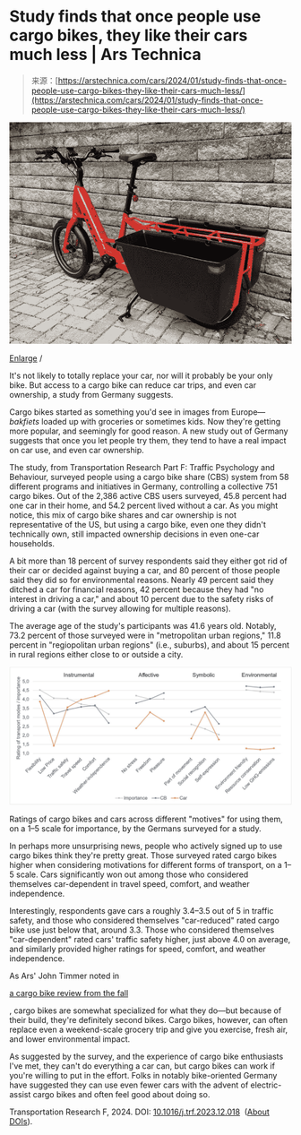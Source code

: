 <!--yml
category: 未分类
date: 2024-05-29 12:51:58
-->

# Study finds that once people use cargo bikes, they like their cars much less | Ars Technica

> 来源：[https://arstechnica.com/cars/2024/01/study-finds-that-once-people-use-cargo-bikes-they-like-their-cars-much-less/](https://arstechnica.com/cars/2024/01/study-finds-that-once-people-use-cargo-bikes-they-like-their-cars-much-less/)

![Trek Fetch+2 with cargo panniers attached](img/eb2880dd43ca630d58719d39af046f2b.png)

[Enlarge](https://cdn.arstechnica.net/wp-content/uploads/2024/01/trek_cargo_bike.jpeg) /

It's not likely to totally replace your car, nor will it probably be your only bike. But access to a cargo bike can reduce car trips, and even car ownership, a study from Germany suggests.

Cargo bikes started as something you'd see in images from Europe—*bakfiets* loaded up with groceries or sometimes kids. Now they're getting more popular, and seemingly for good reason. A new study out of Germany suggests that once you let people try them, they tend to have a real impact on car use, and even car ownership.

The study, from Transportation Research Part F: Traffic Psychology and Behaviour, surveyed people using a cargo bike share (CBS) system from 58 different programs and initiatives in Germany, controlling a collective 751 cargo bikes. Out of the 2,386 active CBS users surveyed, 45.8 percent had one car in their home, and 54.2 percent lived without a car. As you might notice, this mix of cargo bike shares and car ownership is not representative of the US, but using a cargo bike, even one they didn't technically own, still impacted ownership decisions in even one-car households.

A bit more than 18 percent of survey respondents said they either got rid of their car or decided against buying a car, and 80 percent of those people said they did so for environmental reasons. Nearly 49 percent said they ditched a car for financial reasons, 42 percent because they had "no interest in driving a car," and about 10 percent due to the safety risks of driving a car (with the survey allowing for multiple reasons).

The average age of the study's participants was 41.6 years old. Notably, 73.2 percent of those surveyed were in "metropolitan urban regions," 11.8 percent in "regiopolitan urban regions" (i.e., suburbs), and about 15 percent in rural regions either close to or outside a city.

![Ratings of cargo bikes and cars across different "motives" for using them, on a 1–5 scale for importance, by the Germans surveyed for a study.](img/abfd9ee08fa0c5a0de85e85d90efc17e.png)

Ratings of cargo bikes and cars across different "motives" for using them, on a 1–5 scale for importance, by the Germans surveyed for a study.

In perhaps more unsurprising news, people who actively signed up to use cargo bikes think they're pretty great. Those surveyed rated cargo bikes higher when considering motivations for different forms of transport, on a 1–5 scale. Cars significantly won out among those who considered themselves car-dependent in travel speed, comfort, and weather independence.

Interestingly, respondents gave cars a roughly 3.4–3.5 out of 5 in traffic safety, and those who considered themselves "car-reduced" rated cargo bike use just below that, around 3.3\. Those who considered themselves "car-dependent" rated cars' traffic safety higher, just above 4.0 on average, and similarly provided higher ratings for speed, comfort, and weather independence.

As Ars' John Timmer noted in

[a cargo bike review from the fall](https://arstechnica.com/cars/2023/09/haul-it-all-treks-latest-e-bike-offering-is-a-cargo-bike/)

, cargo bikes are somewhat specialized for what they do—but because of their build, they're definitely second bikes. Cargo bikes, however, can often replace even a weekend-scale grocery trip and give you exercise, fresh air, and lower environmental impact.

As suggested by the survey, and the experience of cargo bike enthusiasts I've met, they can't do everything a car can, but cargo bikes can work if you're willing to put in the effort. Folks in notably bike-oriented Germany have suggested they can use even fewer cars with the advent of electric-assist cargo bikes and often feel good about doing so.

Transportation Research F, 2024\. DOI: [10.1016/j.trf.2023.12.018](https://doi.org/10.1016/j.trf.2023.12.018)  ([About DOIs](http://arstechnica.com/science/news/2010/03/dois-and-their-discontents-1.ars)).
